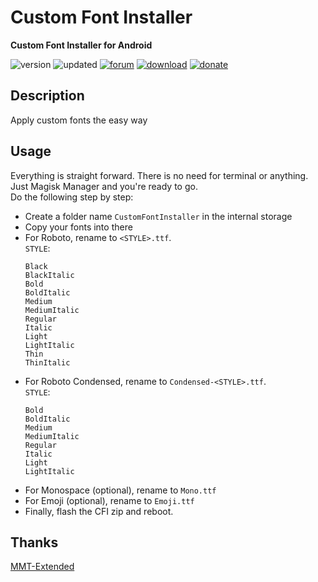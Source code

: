 # Custom Font Installer
**Custom Font Installer for Android**

![version](https://img.shields.io/badge/Version-1.3-brightgreen.svg) 
![updated](https://img.shields.io/badge/Updated-Mar_19,_2020-green.svg) 
[![forum](https://img.shields.io/badge/Forum-XDA-orange.svg)](https://forum.xda-developers.com/apps/magisk/font-headline-fonts-nongthaihoang-t3886349) 
[![download](https://img.shields.io/badge/Download-↓-yellow.svg)](https://github.com/nongthaihoang/custom_font_installer/releases)
[![donate](https://img.shields.io/badge/Donate-Paypal-blue.svg)](https://paypal.me/nongthaihoang)
 
## Description
Apply custom fonts the easy way

## Usage
Everything is straight forward. There is no need for terminal or anything. Just Magisk Manager and you're ready to go.  
Do the following step by step:
- Create a folder name ``CustomFontInstaller`` in the internal storage
- Copy your fonts into there
- For Roboto, rename to ``<STYLE>.ttf``.  
  ``STYLE``:  
  ```
  Black  
  BlackItalic  
  Bold  
  BoldItalic  
  Medium  
  MediumItalic  
  Regular  
  Italic  
  Light  
  LightItalic  
  Thin  
  ThinItalic  
  ```
- For Roboto Condensed, rename to ``Condensed-<STYLE>.ttf``.  
  ``STYLE``:
  ```
  Bold  
  BoldItalic  
  Medium  
  MediumItalic  
  Regular  
  Italic  
  Light  
  LightItalic
  ```
- For Monospace (optional), rename to ``Mono.ttf``
- For Emoji (optional), rename to ``Emoji.ttf``
- Finally, flash the CFI zip and reboot.

## Thanks
[MMT-Extended](https://github.com/Zackptg5/MMT-Extended)

